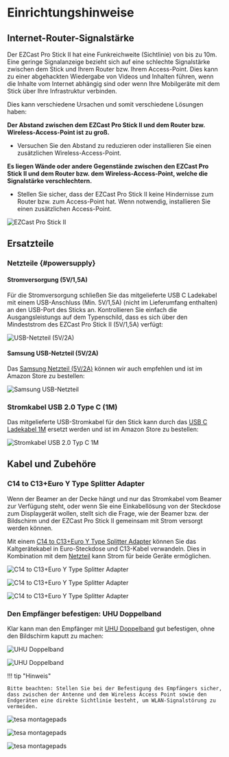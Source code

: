 # Einrichtungshinweise

## Internet-Router-Signalstärke

Der EZCast Pro Stick II hat eine Funkreichweite (Sichtlinie) von bis zu 10m. Eine geringe Signalanzeige bezieht sich auf eine schlechte Signalstärke zwischen dem Stick und Ihrem Router bzw. Ihrem Access-Point. Dies kann zu einer abgehackten Wiedergabe von Videos und Inhalten führen, wenn die Inhalte vom Internet abhängig sind oder wenn Ihre Mobilgeräte mit dem Stick über Ihre Infrastruktur verbinden.

Dies kann verschiedene Ursachen und somit verschiedene Lösungen haben:

**Der Abstand zwischen dem EZCast Pro Stick II und dem Router bzw. Wireless-Access-Point ist zu groß.**
* Versuchen Sie den Abstand zu reduzieren oder installieren Sie einen zusätzlichen Wireless-Access-Point.

**Es liegen Wände oder andere Gegenstände zwischen den EZCast Pro Stick II und dem Router bzw. dem Wireless-Access-Point, welche die Signalstärke verschlechtern.**
* Stellen Sie sicher, dass der EZCast Pro Stick II keine Hindernisse zum Router bzw. zum Access-Point hat. Wenn notwendig, installieren Sie einen zusätzlichen Access-Point.

![EZCast Pro Stick II](/assets/img/ProII.Poor.Internet.Signal.jpg)

## Ersatzteile

### Netzteile {#powersupply}

#### Stromversorgung (5V/1,5A)

Für die Stromversorgung schließen Sie das mitgelieferte USB C Ladekabel mit einem USB-Anschluss (Min. 5V/1,5A) (nicht im Lieferumfang enthalten) an den USB-Port des Sticks an. Kontrollieren Sie einfach die Ausgangsleistungs auf dem Typenschild, dass es sich über den Mindeststrom des EZCast Pro Stick II (5V/1,5A) verfügt:

![USB-Netzteil (5V/2A)](/assets/img/QuattroPod.USBCharger.png)

#### Samsung USB-Netzteil (5V/2A)

Das [Samsung Netzteil (5V/2A)](https://www.amazon.de/USB-Netz-Ladeger%C3%A4t-Adapter-SAMSUNG-ETAU90EWE-Wei%C3%9F/dp/B00D2D9LF2/ref=sr_1_64?s=ce-de&ie=UTF8&qid=1531483723&sr=1-64&keywords=USB+charger) können wir auch empfehlen und ist im Amazon Store zu bestellen:

![Samsung USB-Netzteil](/assets/img/Samsung.USB-Netzteil.jpg)

### Stromkabel USB 2.0 Type C (1M)

Das mitgelieferte USB-Stromkabel für den Stick kann durch das [USB C Ladekabel 1M](https://www.amazon.de/dp/B089K7KFNV/ref=cm_sw_em_r_mt_dp_H70V90DFZY17F1JW40FV) ersetzt werden und ist im Amazon Store zu bestellen:

![Stromkabel USB 2.0 Typ C 1M](/assets/img/USBA-2.0-TypeC.jpg)

## Kabel und Zubehöre

### C14 to C13+Euro Y Type Splitter Adapter

Wenn der Beamer an der Decke hängt und nur das Stromkabel vom Beamer zur Verfügung steht, oder wenn Sie eine Einkabellösung von der Steckdose zum Displaygerät wollen, stellt sich die Frage, wie der Beamer bzw. der Bildschirm und der EZCast Pro Stick II gemeinsam mit Strom versorgt werden können.

Mit einem [C14 to C13+Euro Y Type Splitter Adapter](https://www.amazon.de/dp/B07YR31JJ8/ref=cm_sw_em_r_mt_dp_45Q9J7XZQZZWT8SQSQHB?_encoding=UTF8&psc=1) können Sie das Kaltgerätekabel in Euro-Steckdose und C13-Kabel verwandeln. Dies in Kombination mit dem [Netzteil](#powersupply) kann Strom für beide Geräte ermöglichen.

![C14 to C13+Euro Y Type Splitter Adapter](/assets/img/C14.to.C13undEuroYType-Splitter-Adapter.png)

![C14 to C13+Euro Y Type Splitter Adapter](/assets/img/C14toC13undEuroYType1.png)

![C14 to C13+Euro Y Type Splitter Adapter](/assets/img/C14toC13undEuroYType2.png)

### Den Empfänger befestigen: UHU Doppelband

Klar kann man den Empfänger mit [UHU Doppelband](https://www.amazon.de/dp/B08XY33P7Z/ref=cm_sw_em_r_mt_dp_ATTVGNT009VNJK1MEE60?_encoding=UTF8&psc=1) gut befestigen, ohne den Bildschirm kaputt zu machen:

![UHU Doppelband](/assets/img/UHU1.png)

![UHU Doppelband](/assets/img/UHU2.png)

!!! tip "Hinweis"
    
	Bitte beachten: Stellen Sie bei der Befestigung des Empfängers sicher, dass zwischen der Antenne und dem Wireless Access Point sowie den Endgeräten eine direkte Sichtlinie besteht, um WLAN-Signalstörung zu vermeiden.
	
![tesa montagepads](/assets/img/RX_mounted.png)

![tesa montagepads](/assets/img/RX_mounted.wrong.png)

![tesa montagepads](/assets/img/RX_mounted.huawei.png)

